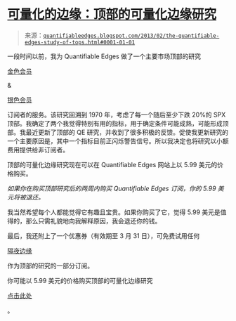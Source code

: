 <!--yml

类别：未分类

日期：2024-05-18 08:43:36

-->

# [可量化的边缘：顶部的可量化边缘研究](http://www.quantifiableedges.com/silver)

> 来源：[`quantifiableedges.blogspot.com/2013/02/the-quantifiable-edges-study-of-tops.html#0001-01-01`](http://quantifiableedges.blogspot.com/2013/02/the-quantifiable-edges-study-of-tops.html#0001-01-01)

一段时间以前，我为 Quantifiable Edges 做了一个主要市场顶部的研究

[金色会员](http://www.quantifiableedges.com/gold)

&

[银色会员](http://www.quantifiableedges.com/silver)

订阅者的服务。该研究回溯到 1970 年，考虑了每一个随后至少下跌 20%的 SPX 顶部。我确定了两个我觉得特别有用的指标，用于确定条件可能成熟，可能形成顶部。我最近更新了顶部的 QE 研究，并收到了很多积极的反馈。促使我更新研究的一个主要原因是，其中一个指标目前正闪烁警告信号。所以我决定也将研究以小额费用提供给非订阅者。

顶部的可量化边缘研究现在可以在 Quantifiable Edges 网站上以 5.99 美元的价格购买。

*如果你在购买顶部研究后的两周内购买 Quantifiable Edges 订阅，你的 5.99 美元将被退还。*

我当然希望每个人都能觉得它有趣且宝贵。如果你购买了它，觉得 5.99 美元是值得的，那么只需礼貌地向我解释原因，我会退还你的钱。

最后，我还附上了一个优惠券（有效期至 3 月 31 日），可免费试用任何

[隔夜边缘](http://overnightedges.com/)

作为顶部的研究的一部分订阅。

你可能以 5.99 美元的价格购买顶部的可量化边缘研究

[点击此处](http://www.quantifiableedges.com/research.html)

。
